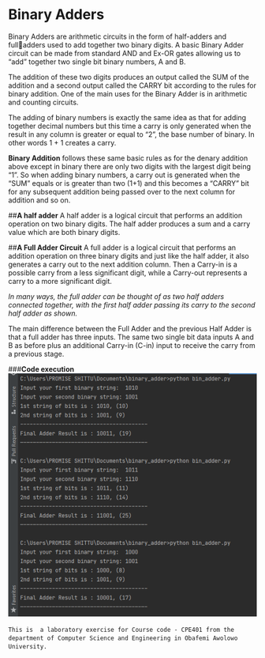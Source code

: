 # ****Binary Adders****

Binary Adders are arithmetic circuits in the form of half-adders and fulladders used to add together two binary digits. 
A basic Binary Adder circuit can be made from standard AND and Ex-OR 
gates allowing us to “add” together two single bit binary numbers, A 
and B. 

The addition of these two digits produces an output called the SUM of 
the addition and a second output called the CARRY bit according to the 
rules for binary addition. One of the main uses for the Binary Adder is in 
arithmetic and counting circuits. 

The adding of binary numbers is exactly the same idea as that for 
adding together decimal numbers but this time a carry is only 
generated when the result in any column is greater or equal to “2”, the 
base number of binary. In other words 1 + 1 creates a carry. 

**Binary Addition** follows these same basic rules as for the denary 
addition above except in binary there are only two digits with the 
largest digit being “1”. So when adding binary numbers, a carry out is 
generated when the “SUM” equals or is greater than two (1+1) and this 
becomes a “CARRY” bit for any subsequent addition being passed over 
to the next column for addition and so on. 

##**A half adder**
A half adder is a logical circuit that performs an addition operation on 
two binary digits. The half adder produces a sum and a carry value 
which are both binary digits. 


##**A Full Adder Circuit** 
A full adder is a logical circuit that performs an addition operation on 
three binary digits and just like the half adder, it also generates a carry 
out to the next addition column. Then a Carry-in is a possible carry from 
a less significant digit, while a Carry-out represents a carry to a more 
significant digit.

_In many ways, the full adder can be thought of as two half adders 
connected together, with the first half adder passing its carry to the 
second half adder as shown._ 

The main difference between the Full Adder and the previous Half 
Adder is that a full adder has three inputs. The same two single bit data 
inputs A and B as before plus an additional Carry-in (C-in) input to 
receive the carry from a previous stage. 

###**Code execution**
![](img/img.png)

`This is  a laboratory exercise for Course code - CPE401 from the department of Computer Science and Engineering in Obafemi Awolowo University.`



